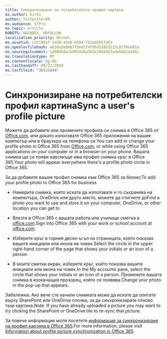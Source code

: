 ```yaml
---
title: Синхронизиране на потребителски профил картина
ms.author: kirks
author: Techwriter40
ms.audience: ITPro
ms.topic: article
ROBOTS: NOINDEX, NOFOLLOW
localization_priority: Normal
ms.assetid: cd7196af-3ed9-42e6-b594-f51ad265fd63
ms.openlocfilehash: e63da2e0e67f2ed1f4f95d128b3215c8378ee81e
ms.sourcegitcommit: 1d98db8acb9959aba3b5e308a567ade6b62da56c
ms.translationtype: MT
ms.contentlocale: bg-BG
ms.lasthandoff: 08/22/2019
ms.locfileid: "36521844"
---
```

# <a name="sync-a-users-profile-picture"></a><span data-ttu-id="ffdfe-102">Синхронизиране на потребителски профил картина</span><span class="sxs-lookup"><span data-stu-id="ffdfe-102">Sync a user's profile picture</span></span>

<span data-ttu-id="ffdfe-103">Можете да добавите или промените профила си снимка в Office 365 от [Office.com](http://www.office.com), или докато използвате Office 365 приложения на вашия компютър или в браузъра на телефона си.</span><span class="sxs-lookup"><span data-stu-id="ffdfe-103">You can add or change your profile photo in Office 365 from [Office.com](http://www.office.com), or while using Office 365 applications on your computer or in a browser on your phone.</span></span> <span data-ttu-id="ffdfe-104">Вашата снимка ще се появи навсякъде има профил снимка кръг в Office 365.</span><span class="sxs-lookup"><span data-stu-id="ffdfe-104">Your photo will appear everywhere there's a profile photo circle in Office 365.</span></span>

<span data-ttu-id="ffdfe-105">За да добавите вашия профил снимка към Office 365 за бизнес</span><span class="sxs-lookup"><span data-stu-id="ffdfe-105">To add your profile photo to Office 365 for business</span></span>

- <span data-ttu-id="ffdfe-106">Намерите снимка, която искате да използвате и го съхранява на компютъра, OneDrive или друго място, можете да стигнете до</span><span class="sxs-lookup"><span data-stu-id="ffdfe-106">Find a photo you want to use and store it on your computer, OneDrive, or other location you can get to</span></span>

- <span data-ttu-id="ffdfe-107">Влезте в Office 365 с вашата работа или училище сметка в [office.com](http://www.office.com).</span><span class="sxs-lookup"><span data-stu-id="ffdfe-107">Sign into Office 365 with your work or school account at [office.com](http://www.office.com).</span></span>

- <span data-ttu-id="ffdfe-108">Изберете кръг в горния десен ъгъл на страницата, която показва вашите инициали или икона на човек.</span><span class="sxs-lookup"><span data-stu-id="ffdfe-108">Select the circle in the upper right-hand corner of the page that shows your initials or an icon of a person.</span></span>

- <span data-ttu-id="ffdfe-109">В моите сметки екран, изберете кръг, който показва вашите инициали или икона на човек.</span><span class="sxs-lookup"><span data-stu-id="ffdfe-109">In the My accounts pane, select the circle that shows your initials or an icon of a person.</span></span> <span data-ttu-id="ffdfe-110">Променете вашата снимка в изскачащия прозорец, който се появява.</span><span class="sxs-lookup"><span data-stu-id="ffdfe-110">Change your photo in the pop-up that appears.</span></span>

<span data-ttu-id="ffdfe-111">Забележка: Ако вече сте качили снимката може да искате да опитате върху SharePoint или OneDrive плочка, за да синхронизирате отново тази картина.</span><span class="sxs-lookup"><span data-stu-id="ffdfe-111">Note: If you have already uploaded a picture you may want to try clicking the SharePoint or OneDrive tile to re-sync that picture.</span></span>

<span data-ttu-id="ffdfe-112">За повече информация моля посетете [информация за синхронизиране на профил картина в Office 365](https://support.office.com/article/information-about-profile-picture-synchronization-in-office-365-20594d76-d054-4af4-a660-401133e3d48a?ui=en-US&amp;rs=en-US&amp;ad=US).</span><span class="sxs-lookup"><span data-stu-id="ffdfe-112">For more information, please visit [Information about profile picture synchronization in Office 365](https://support.office.com/article/information-about-profile-picture-synchronization-in-office-365-20594d76-d054-4af4-a660-401133e3d48a?ui=en-US&amp;rs=en-US&amp;ad=US).</span></span>
